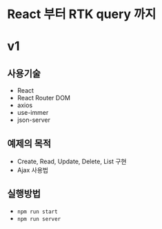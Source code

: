 # React 부터 RTK query 까지

# v1
## 사용기술
- React
- React Router DOM 
- axios
- use-immer
- json-server
## 예제의 목적
- Create, Read, Update, Delete, List 구현
- Ajax 사용법
## 실행방법 
- `npm run start`
- `npm run server`
